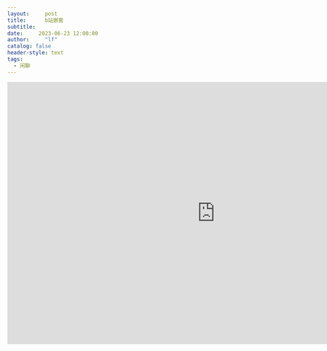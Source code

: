 ```yaml
---
layout:     post
title:      b站嵌套
subtitle:   
date:     2023-06-23 12:00:00
author:     "lf"
catalog: false
header-style: text
tags:
  - 闲聊
---
```




<iframe src="https://www.bilibili.com/" width="950" height="600" name="topFrame" scrolling="yes"  noresize="noresize" frameborder="0" id="topFrame"></iframe>
